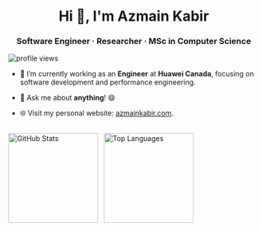 <h1 align="center">Hi 👋, I'm Azmain Kabir</h1>
<h3 align="center">Software Engineer · Researcher · MSc in Computer Science</h3>

<p align="left"> <img src="https://komarev.com/ghpvc/?username=azmainkabir&label=Profile%20views&color=0e75b6&style=flat" alt="profile views" /> </p>

- 🔭 I’m currently working as an **Engineer** at **Huawei Canada**, focusing on software development and performance engineering.

- 💬 Ask me about **anything**! 😄

- 🌐 Visit my personal website: [azmainkabir.com](https://azmainkabir.com).

<br>

<div align="left">
  <img 
    src="https://github-readme-stats.vercel.app/api?username=azmainkabir&show_icons=true&locale=en&layout=compact&theme=radical" 
    alt="GitHub Stats" 
    height="180"
  />
  &nbsp;
  <img 
    src="https://github-readme-stats.vercel.app/api/top-langs?username=azmainkabir&show_icons=true&locale=en&layout=compact&theme=radical" 
    alt="Top Languages" 
    height="180"
  />
</div>
